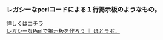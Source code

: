 ### レガシーなperlコードによる１行掲示板のようなもの。

詳しくはコチラ  
[レガシーなPerlで掲示板を作ろう ｜ ほとラボ。](http://blog.hotolab.net/entry/24)
